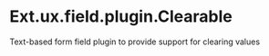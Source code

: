 # Ext.ux.field.plugin.Clearable
Text-based form field plugin to provide support for clearing values
